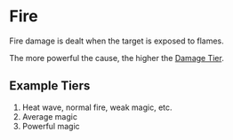 # Fire

Fire damage is dealt when the target is exposed to flames.

The more powerful the cause, the higher the [Damage Tier](../Damage%20Tiers/{Damage%20Tiers}.md).

## Example Tiers

1. Heat wave, normal fire, weak magic, etc.
2. Average magic
3. Powerful magic
